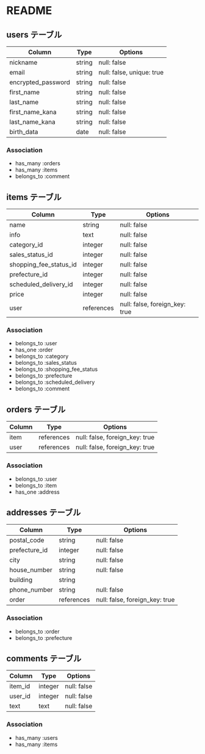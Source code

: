 # README

## users テーブル

| Column             | Type   | Options                   |
| ------------------ | ------ | --------------------------|
| nickname           | string | null: false               |
| email              | string | null: false, unique: true |
| encrypted_password | string | null: false               |
| first_name         | string | null: false               |
| last_name          | string | null: false               |
| first_name_kana    | string | null: false               |
| last_name_kana     | string | null: false               |
| birth_data         | date   | null: false               |


### Association

- has_many :orders
- has_many :items
- belongs_to :comment


## items テーブル

| Column                  | Type      | Options                                      |
| ----------------------- | --------- | -------------------------------------------- |
| name                    | string    | null: false                                  |
| info                    | text      | null: false                                  |
| category_id             | integer   | null: false                                  |
| sales_status_id         | integer   | null: false                                  |
| shopping_fee_status_id  | integer   | null: false                                  |
| prefecture_id           | integer   | null: false                                  |
| scheduled_delivery_id   | integer   | null: false                                  |
| price                   | integer   | null: false                                  |
| user                    | references| null: false, foreign_key: true               |

### Association

- belongs_to :user
- has_one :order
- belongs_to :category
- belongs_to :sales_status
- belongs_to :shopping_fee_status
- belongs_to :prefecture
- belongs_to :scheduled_delivery
- belongs_to :comment


## orders テーブル

| Column                  | Type      | Options                                      |
| ----------------------- | --------- | -------------------------------------------- |
| item                    | references| null: false, foreign_key: true               |
| user                    | references| null: false, foreign_key: true               |


### Association

- belongs_to :user
- belongs_to :item
- has_one :address


## addresses テーブル

| Column             | Type       | Options                                      |
| ------------------ | ---------- | -------------------------------------------- |
| postal_code        | string     | null: false                                  |
| prefecture_id      | integer    | null: false                                  |
| city               | string     | null: false                                  |
| house_number       | string     | null: false                                  |
| building           | string     |                                              |
| phone_number       | string     | null: false                                  |
| order              | references | null: false, foreign_key: true               |


### Association

- belongs_to :order
- belongs_to :prefecture


## comments テーブル

| Column                  | Type      | Options                                      |
| ----------------------- | --------- | -------------------------------------------- |
| item_id                 | integer   | null: false                                  |
| user_id                 | integer   | null: false                                  |
| text                    | text      | null: false                                  |


### Association
- has_many :users
- has_many :items